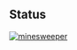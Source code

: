 ## Status

[![minesweeper](https://catalog.flipperzero.one/application/minesweeper/widget)](https://catalog.flipperzero.one/application/minesweeper/page)